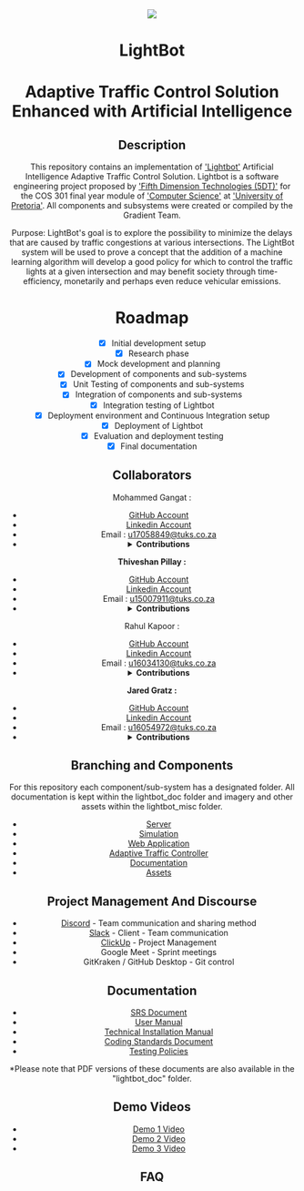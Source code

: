 <div align="center" style = "display: block">
  <div><img src="lightbot_doc/icon.jpg"></div>

# LightBot

# Adaptive Traffic Control Solution Enhanced with Artificial Intelligence

## Description

This repository contains an implementation of ['Lightbot'](lightbot.co.za) Artificial Intelligence Adaptive Traffic Control Solution. Lightbot is a software engineering project proposed by ['Fifth Dimension Technologies (5DT)'](5dt.com) for the COS 301 final year module of ['Computer Science'](https://cs.up.ac.za/) at ['University of Pretoria'](https://www.up.ac.za/). All components and subsystems were created or compiled by the Gradient Team.

Purpose: LightBot's goal is to explore the possibility to minimize the delays that are caused by traffic congestions at various intersections. The LightBot system will be used to prove a concept that the addition of a machine learning algorithm will develop a good policy for which to control the traffic lights at a given intersection and may benefit society through time-efficiency, monetarily and perhaps even reduce vehicular emissions.

# Roadmap

- [X] Initial development setup
- [X] Research phase
- [X] Mock development and planning
- [X] Development of components and sub-systems
- [X] Unit Testing of components and sub-systems
- [X] Integration of components and sub-systems
- [X] Integration testing of Lightbot
- [X] Deployment environment and Continuous Integration setup
- [X] Deployment of Lightbot
- [X] Evaluation and deployment testing
- [X] Final documentation

## Collaborators

Mohammed Gangat :</b><br>

* <a href="https://github.com/Typhon-Divinity"> GitHub  Account </a><br>
* <a href="https://www.linkedin.com/in/mohammed-gangat-0009141a7/"> Linkedin  Account </a>
* Email : u17058849@tuks.co.za
* <details>
    <summary><b>Contributions</b></summary>
    <br>
    - Demo 1: Set up the socket server, set up MongoDB database, set up Git repo, worked on the machine learning server, worked on the taffic flow simulation, worked on the web application (system interface) and worked on the demo video & recorded contribution video.
    <br>
    <br>
    - Demo 2: Data modeling research, implemented server structure, did web server development, setup deployment, git management, worked on the updated SRS documentation and user manual and worked on the demo video & recorded contribution video.
    <br>
    <br>
    - Demo 3: Worked on revamp on Web Application, added additional functionality to Web Server. Worked with other team members on all Documentation.
    <br>
  <br>
    - Demo 4: Worked on Final Design and Implementation of Web Application, Integration of web application and api server, creation and integration of sub processes and services for running ai simulation, load handling, etc. Data handling and manipulation for data generated by ai controller. Web and server testing, Integration and Deployment of sub systems
    <br>

</details>

<b>Thiveshan Pillay :</b><br>

* <a href="https://github.com/u15007911"> GitHub  Account </a><br>
* <a href="https://www.linkedin.com/in/thiveshan-pillay-4425231a9/"> Linkedin  Account </a>
* Email : u15007911@tuks.co.za
* <details>
    <summary><b>Contributions</b></summary>
    <br>
    - Demo 1: Set up traffic flow simulation & created algorithm for simulation, worked on the SRS document and recorded contribution video.
    <br>
    <br>
    - Demo 2: Installation of SUMO and SUMO-WEB3D on amazon virtual machine. Configuring virtual machine to properly interface with browser. Configuring and loading scenarios on virtual machine. Modeling a intersection using SUMO after Jan Shoba and South Street. Creating various scenarios based on different traffic flows at intersection. Worked on the updated SRS documentation and user manual & recorded contribution video.
    <br>
    <br>
    - Demo 3: Worked on revamp on Web Application. Worked with other team members on all Documentation.
    <br>
  <br>
    - Demo 4: Created vehicle generator program. Modelled multi-intersection road network. Worked on the development of the final web application. Web app and CI testing. Integration and Deployment of sub systems
    <br>

</details>

Rahul Kapoor :</b><br>

* <a href="https://github.com/rahulkap20"> GitHub  Account </a><br>
* <a href="https://www.linkedin.com/in/rahulkapoor20/"> Linkedin  Account </a>
* Email : u16034130@tuks.co.za
* <details>
    <summary><b>Contributions</b></summary>
    <br>
    - Demo 1: Set up machine learning server, worked on the SRS document and recorded contribution video.
    <br>
    <br>
    - Demo 2: Assisted in development of machine learning server.
    <br>
    <br>
    - Demo 3: Worked on Traffic Simulation. Partially implemented Reinforcement Learning component. Worked with other team members on all Documentation.
    <br>

</details>

<b>Jared Gratz :</b><br>

* <a href="https://github.com/Jad-91802"> GitHub  Account </a><br>
* <a href="https://www.linkedin.com/in/jared-gratz-b61147b9/"> Linkedin  Account </a>
* Email : u16054972@tuks.co.za
* <details>
    <summary><b>Contributions</b></summary>
    <br>
    - Demo 1: Set up machine learning server, worked on the SRS document and recorded contribution video.
    <br>
    <br>
    - Demo 2: Updated the mock functions for serverRL.py in the reinforcement algorithm, mock reinforcement algorithm for mockRL.py, unit testing for serverRL.py, worked on the updated SRS documentation and user manual & recorded contribution video.
    <br>
    <br>
    - Demo 3: Worked on Traffic Simulation. Partially implemented Reinforcement Learning component. Worked with other team members on all Documentation.
    <br>

</details>

## Branching and Components

For this repository each component/sub-system has a designated folder. All documentation is kept within the lightbot_doc folder and imagery and other assets within the lightbot_misc folder.

* [Server](https://github.com/COS301-SE-2020/LightBot/tree/master/lightbot_server)
* [Simulation](https://github.com/COS301-SE-2020/LightBot/tree/master/lightbot_sim)
* [Web Application](https://github.com/COS301-SE-2020/LightBot/tree/master/lightbot_web)
* [Adaptive Traffic Controller](https://github.com/COS301-SE-2020/LightBot/tree/master/lightbot_ai)
* [Documentation](https://github.com/COS301-SE-2020/LightBot/tree/master/lightbot_doc)
* [Assets](https://github.com/COS301-SE-2020/LightBot/tree/master/lightbot_misc)

## Project Management And Discourse

* [Discord](https://discord.gg/vGRBnNb) - Team communication and sharing method
* [Slack](https://gradientcrew.slack.com) - Client - Team communication
* [ClickUp](https://share.clickup.com/l/h/6-25795638-1/3d205ccf6305580) - Project Management
* Google Meet - Sprint meetings
* GitKraken / GitHub Desktop - Git control

## Documentation

* [SRS Document](https://drive.google.com/file/d/1UY9ypcGT2Nt4tOkT_LqWhmbG1ATrHneI/view?usp=sharing)
* [User Manual](https://drive.google.com/file/d/1RuygQgWb-3Mti1KrbNINukM6i8YGw1UQ/view?usp=sharing)
* [Technical Installation Manual](https://drive.google.com/file/d/1he-kpPX8rX-zY_YlKB8o62eF6jJKb5ef/view?usp=sharing)
* [Coding Standards Document](https://drive.google.com/file/d/1rR8M9J-OyWYQ6CT7Zd2g5-geuV0vCylL/view?usp=sharing)
* [Testing Policies](https://drive.google.com/file/d/1rR8M9J-OyWYQ6CT7Zd2g5-geuV0vCylL/view?usp=sharing)

*Please note that PDF versions of these documents are also available in the "lightbot_doc" folder.

## Demo Videos

* [Demo 1 Video](https://drive.google.com/file/d/1Ym5qgCFRDrMjqgOWoS6-tWCDYrcS3Gj5/view?usp=sharing)
* [Demo 2 Video](https://drive.google.com/file/d/1m177RYTdAeIWepgMWhlFx1zDX7eUU8AF/view?usp=sharing)
* [Demo 3 Video](https://drive.google.com/file/d/1o3ybdfmhUFq5EQtwpksMpGdaz7kkfdgg/view?usp=sharing)

## FAQ

